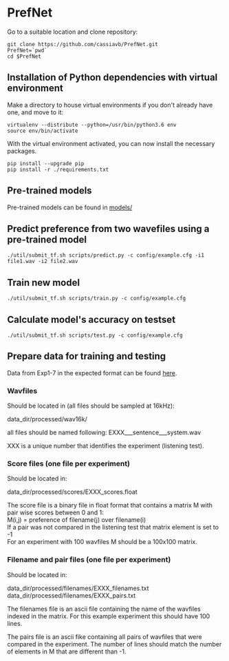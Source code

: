 # PrefNet

Go to a suitable location and clone repository:

```
git clone https://github.com/cassiavb/PrefNet.git
PrefNet=`pwd`
cd $PrefNet
```

## Installation of Python dependencies with virtual environment

Make a directory to house virtual environments if you don't already have one, and move to it:

```
virtualenv --distribute --python=/usr/bin/python3.6 env
source env/bin/activate
```

With the virtual environment activated, you can now install the necessary packages.

```
pip install --upgrade pip
pip install -r ./requirements.txt
```

## Pre-trained models

Pre-trained models can be found in [models/](models/)

## Predict preference from two wavefiles using a pre-trained model

```
./util/submit_tf.sh scripts/predict.py -c config/example.cfg -i1 file1.wav -i2 file2.wav
```

## Train new model

```
./util/submit_tf.sh scripts/train.py -c config/example.cfg
```

## Calculate model's accuracy on testset

```
./util/submit_tf.sh scripts/test.py -c config/example.cfg
```

## Prepare data for training and testing

Data from Exp1-7 in the expected format can be found [here](http://data.cstr.ed.ac.uk/cvbotinh/SM/Y2/data_dir.zip).

### Wavfiles 

Should be located in (all files should be sampled at 16kHz):

data_dir/processed/wav16k/

all files should be named following: EXXX___sentence___system.wav  

XXX is a unique number that identifies the experiment (listening test).

### Score files (one file per experiment) 

Should be located in:

data_dir/processed/scores/EXXX_scores.float

The score file is a binary file in float format that contains a matrix M with pair wise scores between 0 and 1:  
M(i,j) = preference of filename(j) over filename(i)  
If a pair was not compared in the listening test that matrix element is set to -1  
For an experiment with 100 wavfiles M should be a 100x100 matrix. 

### Filename and pair files (one file per experiment) 

Should be located in:

data_dir/processed/filenames/EXXX_filenames.txt  
data_dir/processed/filenames/EXXX_pairs.txt 

The filenames file is an ascii file containing the name of the wavfiles indexed in the matrix. For this example experiment this should have 100 lines. 

The pairs file is an ascii fike containing all pairs of wavfiles that were compared in the experiment. The number of lines should match the number of elements in M that are different than -1.  

